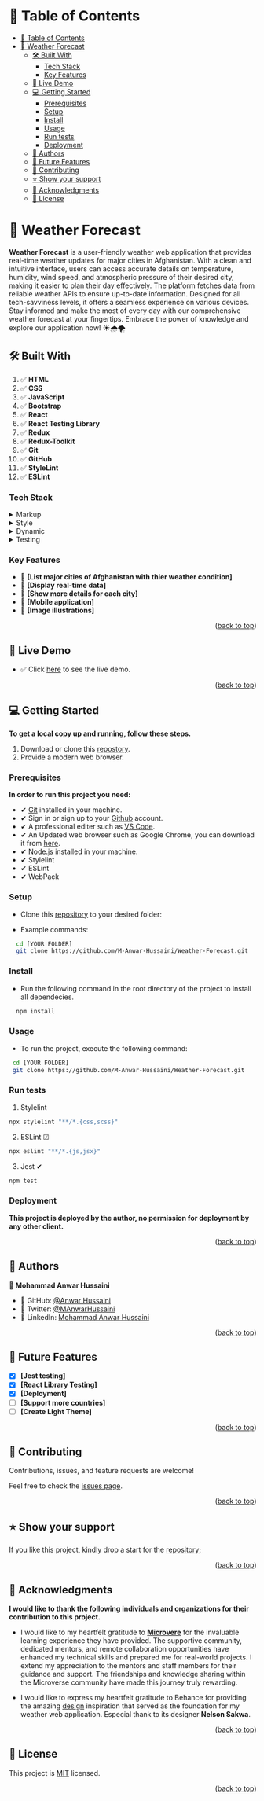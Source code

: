 <a name="readme-top"></a>

<!-- TABLE OF CONTENTS -->

# 📗 Table of Contents

- [📗 Table of Contents](#-table-of-contents)
- [📖 Weather Forecast ](#-weather-forecast-)
  - [🛠 Built With ](#-built-with-)
    - [Tech Stack ](#tech-stack-)
    - [Key Features ](#key-features-)
  - [🚀 Live Demo ](#-live-demo-)
  - [💻 Getting Started ](#-getting-started-)
    - [Prerequisites](#prerequisites)
    - [Setup](#setup)
    - [Install](#install)
    - [Usage](#usage)
    - [Run tests](#run-tests)
    - [Deployment](#deployment)
  - [👥 Authors ](#-authors-)
  - [🔭 Future Features ](#-future-features-)
  - [🤝 Contributing ](#-contributing-)
  - [⭐️ Show your support ](#️-show-your-support-)
  - [🙏 Acknowledgments ](#-acknowledgments-)
  - [📝 License ](#-license-)

<!-- PROJECT DESCRIPTION -->

# 📖 Weather Forecast <a name="about-project"></a>

**Weather Forecast** is a user-friendly weather web application that provides real-time weather updates for major cities in Afghanistan. With a clean and intuitive interface, users can access accurate details on temperature, humidity, wind speed, and atmospheric pressure of their desired city, making it easier to plan their day effectively. The platform fetches data from reliable weather APIs to ensure up-to-date information. Designed for all tech-savviness levels, it offers a seamless experience on various devices. Stay informed and make the most of every day with our comprehensive weather forecast at your fingertips. Embrace the power of knowledge and explore our application now! ☀️🌧️🌪️

## 🛠 Built With <a name="built-with"></a>

1. ✅ **HTML**
2. ✅ **CSS**
3. ✅ **JavaScript**
4. ✅ **Bootstrap**
5. ✅ **React**
6. ✅ **React Testing Library**
7. ✅ **Redux**
8. ✅ **Redux-Toolkit**
9. ✅ **Git**
10. ✅ **GitHub**
11. ✅ **StyleLint**
12. ✅ **ESLint**

### Tech Stack <a name="tech-stack"></a>

<details>
  <summary>Markup</summary>
  <ul>
    <li>HTML</li>
    <li>MD markup</li>
  </ul>
</details>

<details>
  <summary>Style</summary>
  <ul>
    <li>CSS</li>    
    <li>Bootstrap</li>    
    <li>React-Bootstrap</li>    
  </ul>
</details>

<details>
<summary>Dynamic</summary>
  <ul>
    <li>JavaScript</li>
    <li>React</li>
    <li>Redux</li>
    <li>WepPack</li>
  </ul>
</details>
<details>
<summary>Testing</summary>
  <ul>
    <li>Jest</li>
    <li>React Testing Library</li>
  </ul>
</details>

<!-- Features -->

### Key Features <a name="key-features"></a>

- 🔰 **[List major cities of Afghanistan with thier weather condition]**
- 🔰 **[Display real-time data]**
- 🔰 **[Show more details for each city]**
- 🔰 **[Mobile application]**
- 🔰 **[Image illustrations]**
<p align="right">(<a href="#readme-top">back to top</a>)</p>

<!-- LIVE DEMO -->

## 🚀 Live Demo <a name="live-demo"></a>

- ✅ Click [here](https://space-travelers-hub-fn9i.onrender.com/) to see the live demo.

<p align="right">(<a href="#readme-top">back to top</a>)</p>

<!-- GETTING STARTED -->

## 💻 Getting Started <a name="getting-started"></a>

**To get a local copy up and running, follow these steps.**

1. Download or clone this [repostory](https://github.com/M-Anwar-Hussaini/Weather-Forecast).
2. Provide a modern web browser.

### Prerequisites

**In order to run this project you need:**

- ✔ [Git](https://git-scm.com/downloads) installed in your machine.
- ✔ Sign in or sign up to your [Github](https://github.com/) account.
- ✔ A professional editer such as [VS Code](https://code.visualstudio.com/download).
- ✔ An Updated web browser such as Google Chrome, you can download it from [here](https://www.google.com/chrome/).
- ✔ [Node.js](https://nodejs.org/en/download) installed in your machine.
- ✔ Stylelint
- ✔ ESLint
- ✔ WebPack

### Setup

- Clone this [repository](https://github.com/M-Anwar-Hussaini/Weather-Forecast) to your desired folder:

- Example commands:

```sh
  cd [YOUR FOLDER]
  git clone https://github.com/M-Anwar-Hussaini/Weather-Forecast.git
```

### Install

- Run the following command in the root directory of the project to install all dependecies.

```sh
  npm install
```

### Usage

- To run the project, execute the following command:

```sh
 cd [YOUR FOLDER]
 git clone https://github.com/M-Anwar-Hussaini/Weather-Forecast.git
```

### Run tests

1. Stylelint

```sh
npx stylelint "**/*.{css,scss}"
```

2. ESLint ☑

```sh
npx eslint "**/*.{js,jsx}"
```

3. Jest ✔

```sh
npm test
```

### Deployment

**This project is deployed by the author, no permission for deployment by any other client.**

<p align="right">(<a href="#readme-top">back to top</a>)</p>

<!-- AUTHORS -->

## 👥 Authors <a name="authors"></a>

👤 **Mohammad Anwar Hussaini**

- 👤 GitHub: [@Anwar Hussaini](https://github.com/M-Anwar-Hussaini)
- 👤 Twitter: [@MAnwarHussaini](https://twitter.com/MAnwarHussaini)
- 👤 LinkedIn: [Mohammad Anwar Hussaini](https://www.linkedin.com/in/anwar-hussaini/)

<p align="right">(<a href="#readme-top">back to top</a>)</p>

<!-- FUTURE FEATURES -->

## 🔭 Future Features <a name="future-features"></a>

- [x] **[Jest testing]**
- [x] **[React Library Testing]**
- [x] **[Deployment]**
- [ ] **[Support more countries]**
- [ ] **[Create Light Theme]**

<p align="right">(<a href="#readme-top">back to top</a>)</p>

<!-- CONTRIBUTING -->

## 🤝 Contributing <a name="contributing"></a>

Contributions, issues, and feature requests are welcome!

Feel free to check the [issues page](https://github.com/M-Anwar-Hussaini/Weather-Forecast/issues).

<p align="right">(<a href="#readme-top">back to top</a>)</p>

<!-- SUPPORT -->

## ⭐️ Show your support <a name="support"></a>

If you like this project, kindly drop a start for the [repository](https://github.com/M-Anwar-Hussaini/Weather-Forecast);

<p align="right">(<a href="#readme-top">back to top</a>)</p>

<!-- ACKNOWLEDGEMENTS -->

## 🙏 Acknowledgments <a name="acknowledgements"></a>

**I would like to thank the following individuals and organizations for their contribution to this project.**

- I would like to my heartfelt gratitude to [**Microvere**](https://www.microverse.org/?grsf=mohammad-a-nbtazu) for the invaluable learning experience they have provided. The supportive community, dedicated mentors, and remote collaboration opportunities have enhanced my technical skills and prepared me for real-world projects. I extend my appreciation to the mentors and staff members for their guidance and support. The friendships and knowledge sharing within the Microverse community have made this journey truly rewarding.

- I would like to express my heartfelt gratitude to Behance for providing the amazing [design](<https://www.behance.net/gallery/31579789/Ballhead-App-(Free-PSDs)>) inspiration that served as the foundation for my weather web application. Especial thank to its designer **Nelson Sakwa**.

<p align="right">(<a href="#readme-top">back to top</a>)</p>

<!-- LICENSE -->

## 📝 License <a name="license"></a>

This project is [MIT](LICENSE) licensed.

<p align="right">(<a href="#readme-top">back to top</a>)</p>
